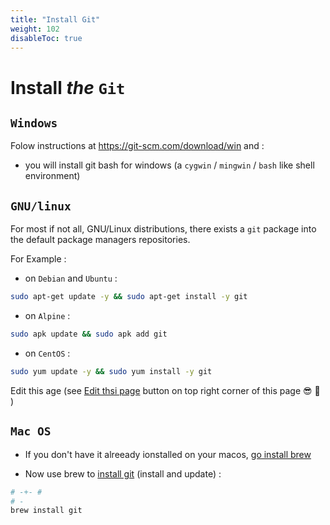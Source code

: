 ```yaml
---
title: "Install Git"
weight: 102
disableToc: true
---
```


# Install _the_ `Git`

## `Windows`

Folow instructions at https://git-scm.com/download/win and :

* you will install git bash for windows (a `cygwin` / `mingwin` / `bash` like shell environment)


## `GNU/linux`

For most if not all, GNU/Linux distributions, there exists a `git` package into the default package managers repositories.

For Example :

* on `Debian` and `Ubuntu` :

```bash
sudo apt-get update -y && sudo apt-get install -y git
```

* on `Alpine` :

```bash
sudo apk update && sudo apk add git
```

* on `CentOS` :

```bash
sudo yum update -y && sudo yum install -y git
```

Edit this age (see [Edit thsi page](#) button on top right corner of this page :sunglasses: :muscle: )



## `Mac OS`

* If you don't have it alreeady ionstalled on your macos, [go install brew](https://brew.sh/)

* Now use brew to [install git](https://formulae.brew.sh/formula/git#default) (install and update) :

```bash
# -+- #
# -
brew install git
```
